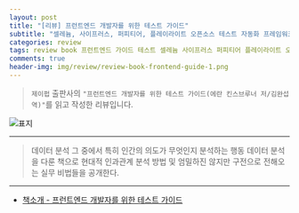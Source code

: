 ```yaml
---  
layout: post  
title: "[리뷰] 프런트엔드 개발자를 위한 테스트 가이드"  
subtitle: "셀레늄, 사이프러스, 퍼피티어, 플레이라이트 오픈소스 테스트 자동화 프레임워크 교과서"  
categories: review  
tags: review book 프런트엔드 가이드 테스트 셀레늄 사이프러스 퍼피티어 플레이라이트 오픈소스 자동화 프레임워크 전략        
comments: true  
header-img: img/review/review-book-frontend-guide-1.png
---  
```

  
> `제이펍` 출판사의 `"프런트엔드 개발자를 위한 테스트 가이드(에란 킨스브루너 저/김완섭 역)"`를 읽고 작성한 리뷰입니다.  

![표지](https://theorydb.github.io/assets/img/review/review-book-frontend-guide-1.png)  

---

> 데이터 분석 그 중에서 특히 인간의 의도가 무엇인지 분석하는 행동 데이터 분석을 다룬 책으로 현대적 인과관계 분석 방법 및 엄밀하진 않지만 구전으로 전해오는 실무 비법들을 공개한다.

---

* [책소개 - 프런트엔드 개발자를 위한 테스트 가이드](https://www.yes24.com/Product/Goods/119757855)
